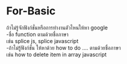 # For-Basic
ถ้าไม่รู้จักฟังก์ชั่นหรือการทำงานตัวไหนให้หา google\
-ชื่อ function ตามด้วยชื่อภาษา</br>
เช่น splice js, splice javascript</br>
-ถ้าไม่รู้ฟังก์ชั่น ให้หาด้วย how to do .... ตามด้วยชื่อภาษา</br>
เช่น how to delete item in array javascript</br>
